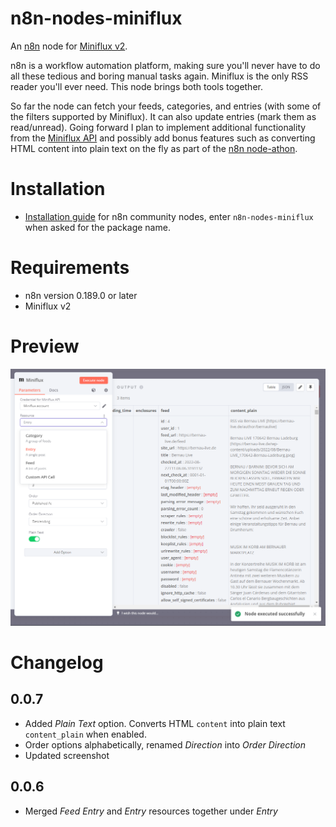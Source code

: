 # n8n-nodes-miniflux

An [n8n](https://github.com/n8n-io/n8n) node for [Miniflux v2](https://github.com/miniflux/v2). 

n8n is a workflow automation platform, making sure you'll never have to do all these tedious and boring manual tasks again. Miniflux is the only RSS reader you'll ever need. This node brings both tools together.

So far the node can fetch your feeds, categories, and entries (with some of the filters supported by Miniflux). It can also update entries (mark them as read/unread). Going forward I plan to implement additional functionality from the [Miniflux API](https://miniflux.app/docs/api.html) and possibly add bonus features such as converting HTML content into plain text on the fly as part of the [n8n node-athon](https://n8n.io/n8n-node-athon/).

# Installation

* [Installation guide](https://docs.n8n.io/integrations/community-nodes/installation/) for n8n community nodes, enter `n8n-nodes-miniflux` when asked for the package name.

# Requirements

* n8n version 0.189.0 or later
* Miniflux v2

# Preview

![Screenshot](./img/screenshot.png)

# Changelog

## 0.0.7

* Added *Plain Text* option. Converts HTML `content` into plain text `content_plain` when enabled.
* Order options alphabetically, renamed *Direction* into *Order Direction*
* Updated screenshot

## 0.0.6

* Merged *Feed Entry* and *Entry* resources together under *Entry*
